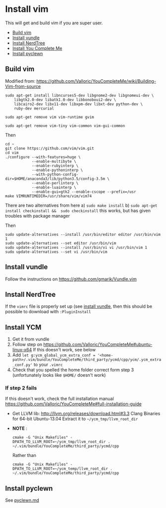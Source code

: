 # Install vim

This will get and build vim if you are super user.
* [Build vim](build-vim)
* [Install vundle](install-vundle)
* [Install NerdTree](install-nerdtree)
* [Install You Complete Me](install-ycm)
* [Install pyclewn](install-pyclewn)

## Build vim
Modified from: https://github.com/Valloric/YouCompleteMe/wiki/Building-Vim-from-source

```
sudo apt-get install libncurses5-dev libgnome2-dev libgnomeui-dev \
    libgtk2.0-dev libatk1.0-dev libbonoboui2-dev \
    libcairo2-dev libx11-dev libxpm-dev libxt-dev python-dev \
    ruby-dev mercurial

sudo apt-get remove vim vim-runtime gvim

sudo apt-get remove vim-tiny vim-common vim-gui-common
```
Then

```
cd ~
git clone https://github.com/vim/vim.git
cd vim
./configure --with-features=huge \
            --enable-multibyte \
            --enable-rubyinterp \
            --enable-pythoninterp \
            --with-python-config-dir=$HOME/anaconda3/lib/python3.5/config-3.5m \
            --enable-perlinterp \
            --enable-luainterp \
            --enable-gui=gtk2 --enable-cscope --prefix=/usr
make VIMRUNTIMEDIR=/usr/share/vim/vim74
```
There are two alternatives from here
a) `sudo make install`
b) `sudo apt-get install checkinstall &&  sudo checkinstall`
   this works, but has given troubles with package manager

Then
```
sudo update-alternatives --install /usr/bin/editor editor /usr/bin/vim 1
sudo update-alternatives --set editor /usr/bin/vim
sudo update-alternatives --install /usr/bin/vi vi /usr/bin/vim 1
sudo update-alternatives --set vi /usr/bin/vim
```

## Install vundle
Follow the instructions on https://github.com/gmarik/Vundle.vim

## Install NerdTree
If the `vimrc` file is properly set up (see [install vundle](#install-vundle),
then this should be possible to download with `:PluginInstall`

## Install YCM
1. Get it from vundle
2. Follow step on https://github.com/Valloric/YouCompleteMe#ubuntu-linux-x64
   If this doesn't work, see below
3. Add
   `let g:ycm_global_ycm_extra_conf = '<home-path>/.vim/bundle/YouCompleteMe/third_party/ycmd/cpp/ycm/.ycm_extra_conf.py'`
   to your `.vimrc`
4. Check that you spelled the home folder correct form step 3
   (unfortunately looks like `$HOME/` doesn't work)

### If step 2 fails
If this doesn't work, check the full installation manual
https://github.com/Valloric/YouCompleteMe#full-installation-guide
- Get LLVM lib:
  http://llvm.org/releases/download.html#3.3
  Clang Binaries for 64-bit Ubuntu-13.04
  Extract it to `~/ycm_tmp/llvm_root_dir`
- **NOTE** :

  ```
  cmake -G "Unix Makefiles" -DPATH_TO_LLVM_ROOT=~/ycm_tmp/llvm_root_dir . ~/.vim/bundle/YouCompleteMe/third_party/ycmd/cpp
  ```
  Rather than

  ```
  cmake -G "Unix Makefiles" -DPATH_TO_LLVM_ROOT=~/ycm_temp/llvm_root_dir . ~/.vim/bundle/YouCompleteMe/third_party/ycmd/cpp
  ```

## Install pyclewn
See [pyclewn.md](pyclewn.md)
